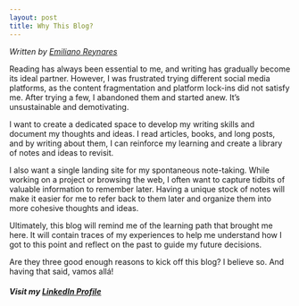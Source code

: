```yaml
---
layout: post
title: Why This Blog?
---
```


*Written by [Emiliano Reynares](https://www.linkedin.com/in/ereynrs/)*

Reading has always been essential to me, and writing has gradually become its ideal partner. However, I was frustrated trying different social media platforms, as the content fragmentation and platform lock-ins did not satisfy me. After trying a few, I abandoned them and started anew. It’s unsustainable and demotivating.

I want to create a dedicated space to develop my writing skills and document my thoughts and ideas. I read articles, books, and long posts, and by writing about them, I can reinforce my learning and create a library of notes and ideas to revisit.

I also want a single landing site for my spontaneous note-taking. While working on a project or browsing the web, I often want to capture tidbits of valuable information to remember later. Having a unique stock of notes will make it easier for me to refer back to them later and organize them into more cohesive thoughts and ideas.

Ultimately, this blog will remind me of the learning path that brought me here. It will contain traces of my experiences to help me understand how I got to this point and reflect on the past to guide my future decisions.

Are they three good enough reasons to kick off this blog? I believe so. And having that said, vamos allá!

##### Visit my [LinkedIn Profile](https://www.linkedin.com/in/ereynrs/)